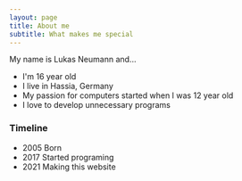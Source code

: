 ```yaml
---
layout: page
title: About me
subtitle: What makes me special 
---
```


My name is Lukas Neumann and...

- I'm 16 year old
- I live in Hassia, Germany
- My passion for computers started when I was 12 year old
- I love to develop unnecessary programs

### Timeline

 - 2005 Born
 - 2017 Started programing
 - 2021 Making this website


<iframe src="https://editor.p5js.org/BlackPhoenix/embed/MJYCklzaQ" width="1000" height="600></iframe> 
